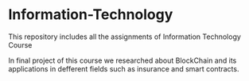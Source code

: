 # Information-Technology
This repository includes all the assignments of Information Technology Course

In final project of this course we researched about BlockChain and its applications in defferent fields such as insurance and smart contracts.
